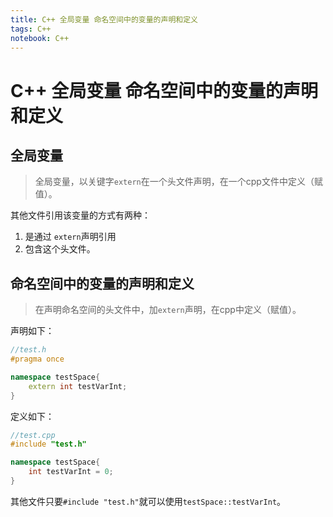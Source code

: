 ```yaml
---
title: C++ 全局变量 命名空间中的变量的声明和定义
tags: C++
notebook: C++
---
```

# C++ 全局变量 命名空间中的变量的声明和定义
## 全局变量
>全局变量，以关键字`extern`在一个头文件声明，在一个cpp文件中定义（赋值）。

其他文件引用该变量的方式有两种：
1. 是通过 `extern`声明引用
2. 包含这个头文件。

## 命名空间中的变量的声明和定义
>在声明命名空间的头文件中，加`extern`声明，在cpp中定义（赋值）。

声明如下：
```cpp
//test.h
#pragma once

namespace testSpace{
    extern int testVarInt;
}
```
定义如下：
```cpp
//test.cpp
#include "test.h"

namespace testSpace{
    int testVarInt = 0;
}
```
其他文件只要`#include "test.h"`就可以使用`testSpace::testVarInt`。